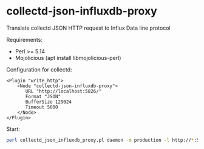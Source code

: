 collectd-json-influxdb-proxy
============================

Translate collectd JSON HTTP request to Influx Data line protocol


Requirements:

* Perl >= 5.14
* Mojolicious (apt install libmojolicious-perl)


Configuration for collectd:

```
<Plugin "write_http">
    <Node "collectd-json-influxdb-proxy">
       URL "http://localhost:5826/"
       Format "JSON"
       BufferSize 129024
       Timeout 5000
    </Node>
</Plugin>
```


Start:

```sh
perl collectd_json_influxdb_proxy.pl daemon -m production -l http://*:5826
```
